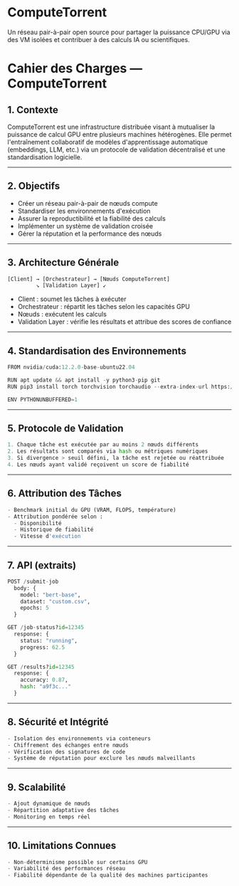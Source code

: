 # ComputeTorrent
Un réseau pair-à-pair open source pour partager la puissance CPU/GPU via des VM isolées et contribuer à des calculs IA ou scientifiques.

# Cahier des Charges — ComputeTorrent

## 1. Contexte

ComputeTorrent est une infrastructure distribuée visant à mutualiser la puissance de calcul GPU entre plusieurs machines hétérogènes. Elle permet l'entraînement collaboratif de modèles d'apprentissage automatique (embeddings, LLM, etc.) via un protocole de validation décentralisé et une standardisation logicielle.

---

## 2. Objectifs

- Créer un réseau pair-à-pair de nœuds compute  
- Standardiser les environnements d'exécution  
- Assurer la reproductibilité et la fiabilité des calculs  
- Implémenter un système de validation croisée  
- Gérer la réputation et la performance des nœuds  

---

## 3. Architecture Générale

~~~py
[Client] → [Orchestrateur] → [Nœuds ComputeTorrent]
         ↘ [Validation Layer] ↙
~~~

- Client : soumet les tâches à exécuter  
- Orchestrateur : répartit les tâches selon les capacités GPU  
- Nœuds : exécutent les calculs  
- Validation Layer : vérifie les résultats et attribue des scores de confiance  

---

## 4. Standardisation des Environnements

~~~py
FROM nvidia/cuda:12.2.0-base-ubuntu22.04

RUN apt update && apt install -y python3-pip git
RUN pip3 install torch torchvision torchaudio --extra-index-url https://download.pytorch.org/whl/cu122

ENV PYTHONUNBUFFERED=1
~~~

---

## 5. Protocole de Validation

~~~py
1. Chaque tâche est exécutée par au moins 2 nœuds différents  
2. Les résultats sont comparés via hash ou métriques numériques  
3. Si divergence > seuil défini, la tâche est rejetée ou réattribuée  
4. Les nœuds ayant validé reçoivent un score de fiabilité  
~~~

---

## 6. Attribution des Tâches

~~~py
- Benchmark initial du GPU (VRAM, FLOPS, température)  
- Attribution pondérée selon :  
  - Disponibilité  
  - Historique de fiabilité  
  - Vitesse d'exécution  
~~~

---

## 7. API (extraits)

~~~py
POST /submit-job
  body: {
    model: "bert-base",
    dataset: "custom.csv",
    epochs: 5
  }

GET /job-status?id=12345
  response: {
    status: "running",
    progress: 62.5
  }

GET /results?id=12345
  response: {
    accuracy: 0.87,
    hash: "a9f3c..."
  }
~~~

---

## 8. Sécurité et Intégrité

~~~py
- Isolation des environnements via conteneurs  
- Chiffrement des échanges entre nœuds  
- Vérification des signatures de code  
- Système de réputation pour exclure les nœuds malveillants  
~~~

---

## 9. Scalabilité

~~~py
- Ajout dynamique de nœuds  
- Répartition adaptative des tâches  
- Monitoring en temps réel  
~~~

---

## 10. Limitations Connues

~~~py
- Non-déterminisme possible sur certains GPU  
- Variabilité des performances réseau  
- Fiabilité dépendante de la qualité des machines participantes  
~~~


